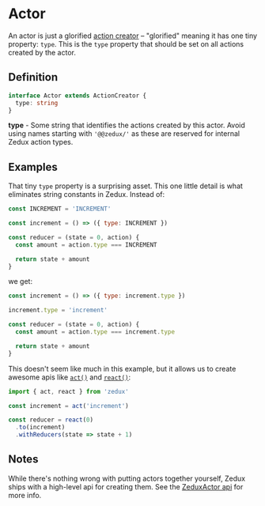 # Actor

An actor is just a glorified [action creator](/docs/types/ActionCreator.md) &ndash; "glorified" meaning it has one tiny property: `type`. This is the `type` property that should be set on all actions created by the actor.

## Definition

```typescript
interface Actor extends ActionCreator {
  type: string
}
```

**type** - Some string that identifies the actions created by this actor. Avoid using names starting with `'@@zedux/'` as these are reserved for internal Zedux action types.

## Examples

That tiny `type` property is a surprising asset. This one little detail is what eliminates string constants in Zedux. Instead of:

```javascript
const INCREMENT = 'INCREMENT'

const increment = () => ({ type: INCREMENT })

const reducer = (state = 0, action) {
  const amount = action.type === INCREMENT

  return state + amount
}
```

we get:

```javascript
const increment = () => ({ type: increment.type })

increment.type = 'increment'

const reducer = (state = 0, action) {
  const amount = action.type === increment.type

  return state + amount
}
```

This doesn't seem like much in this example, but it allows us to create awesome apis like [`act()`](/docs/api/act.md) and [`react()`](/docs/api/react.md):

```javascript
import { act, react } from 'zedux'

const increment = act('increment')

const reducer = react(0)
  .to(increment)
  .withReducers(state => state + 1)
```

## Notes

While there's nothing wrong with putting actors together yourself, Zedux ships with a high-level api for creating them. See the [ZeduxActor api](/docs/api/ZeduxActor.md) for more info.
